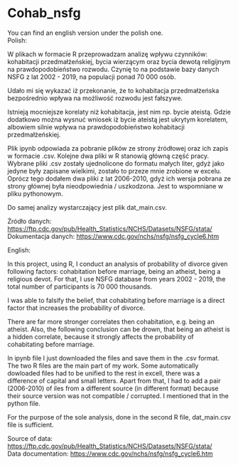 # Cohab_nsfg

You can find an english version under the polish one.  
Polish:   

W plikach w formacie R przeprowadzam analizę wpływu czynników: kohabitacji przedmałżeńskiej, bycia wierzącym oraz 
bycia dewotą religijnym na prawdopodobieństwo rozwodu. Czynię to na podstawie bazy danych NSFG z lat 2002 - 2019, 
na populacji ponad 70 000 osób.  

Udało mi się wykazać iż przekonanie, że to kohabitacja przedmałżeńska bezpośrednio wpływa na możliwość rozwodu jest fałszywe.  

Istnieją mocniejsze korelaty niż kohabitacja, jest nim np. bycie ateistą. Gdzie dodatkowo można wysnuć wniosek iż bycie ateistą
jest ukrytym korelatem, albowiem silnie wpływa na prawdopodobieństwo kohabitacji przedmałżeńskiej.   

Plik ipynb odpowiada za pobranie plików ze strony źródłowej oraz ich zapis w formacie .csv. Kolejne dwa pliki w R stanowią główną część pracy. 
Wybrane pliki .csv zostały ujednolicone do formatu małych liter, 
gdyż jako jedyne były zapisane wielkimi, zostało to przeze mnie zrobione w excelu. Oprócz tego dodałem dwa pliki z lat
2006-2010, gdyż ich wersja pobrana ze strony głównej była nieodpowiednia / uszkodzona. Jest to wspomniane w pliku pythonowym.  

Do samej analizy wystarczający jest plik dat_main.csv.    

Źródło danych: https://ftp.cdc.gov/pub/Health_Statistics/NCHS/Datasets/NSFG/stata/   
Dokumentacja danych: https://www.cdc.gov/nchs/nsfg/nsfg_cycle6.htm   

English:   

In this project, using R, I conduct an analysis of probability of divorce given following factors: 
cohabitation before marriage, being an atheist, being a religious devot. For that, I use NSFG database from years 2002 - 2019, 
the total number of participants is 70 000 thousands.

I was able to falsify the belief, that cohabitating before marriage is a direct factor that increases the probability of divorce.

There are far more stronger correlates then cohabitation, e.g. being an atheist. Also, the following conclusion can be drown, that being an atheist
is a hidden correlate, because it strongly affects the probability of cohabitating before marriage.

In ipynb file I just downloaded the files and save them in the .csv format. The two R files are the main part of my work. Some automatically dowloaded files
had to be unified to the rest in excell, there was a difference of capital and small letters. Apart from that, I had to add a pair (2006-2010) of iles from
a different source (in different format) because their source version was not compatible / corrupted. I mentioned that in the python file.

For the purpose of the sole analysis, done in the second R file, dat_main.csv file is sufficient.

Source of data: https://ftp.cdc.gov/pub/Health_Statistics/NCHS/Datasets/NSFG/stata/  
Data documentation: https://www.cdc.gov/nchs/nsfg/nsfg_cycle6.htm 

